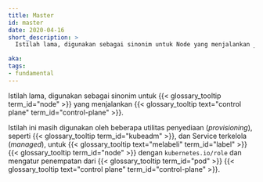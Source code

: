 ```yaml
---
title: Master
id: master
date: 2020-04-16
short_description: >
  Istilah lama, digunakan sebagai sinonim untuk Node yang menjalankan _control plane_.

aka:
tags:
- fundamental
---
```

Istilah lama, digunakan sebagai sinonim untuk {{< glossary_tooltip term_id="node" >}} yang menjalankan {{< glossary_tooltip text="control plane" term_id="control-plane" >}}.

<!--more-->

Istilah ini masih digunakan oleh beberapa utilitas penyediaan (_provisioning_), seperti {{< glossary_tooltip  term_id="kubeadm" >}}, dan Service terkelola (_managed_), untuk {{< glossary_tooltip text="melabeli" term_id="label" >}} {{< glossary_tooltip term_id="node" >}} dengan `kubernetes.io/role` dan mengatur penempatan dari {{< glossary_tooltip term_id="pod" >}} {{< glossary_tooltip text="control plane" term_id="control-plane" >}}.
